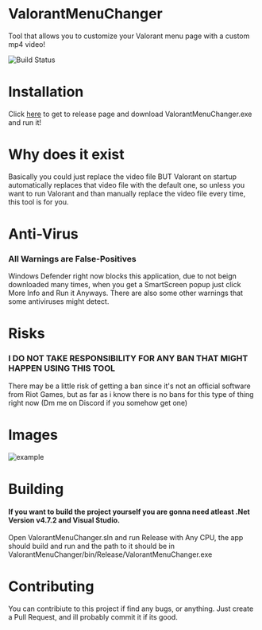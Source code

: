 # ValorantMenuChanger
Tool that allows you to customize your Valorant menu page with a custom mp4 video!

![Build Status](https://github.com/Kapilarny/ValorantMenuChanger/actions/workflows/dotnet.yml/badge.svg)

# Installation
Click [here](https://github.com/Kapilarny/ValorantMenuChanger/releases/latest) to get to release page and download ValorantMenuChanger.exe and run it!

# Why does it exist
Basically you could just replace the video file BUT Valorant on startup automatically replaces that video file with the default one, so unless you want to run Valorant and than manually replace the video file every time, this tool is for you.

# Anti-Virus
### All Warnings are False-Positives
Windows Defender right now blocks this application, due to not beign downloaded many times, when you get a SmartScreen popup just click More Info and Run it Anyways.
There are also some other warnings that some antiviruses might detect.

# Risks
### I DO NOT TAKE RESPONSIBILITY FOR ANY BAN THAT MIGHT HAPPEN USING THIS TOOL
There may be a little risk of getting a ban since it's not an official software from Riot Games, but as far as i know there is no bans for this type of thing right now (Dm me on Discord if you somehow get one)

# Images
![example](ValorantMenuChanger/Resources/example.png)

# Building
#### If you want to build the project yourself you are gonna need atleast .Net Version v4.7.2 and Visual Studio.
Open ValorantMenuChanger.sln and run Release with Any CPU, the app should build and run and the path to it should be in ValorantMenuChanger/bin/Release/ValorantMenuChanger.exe

# Contributing
You can contribiute to this project if find any bugs, or anything.
Just create a Pull Request, and ill probably commit it if its good.
